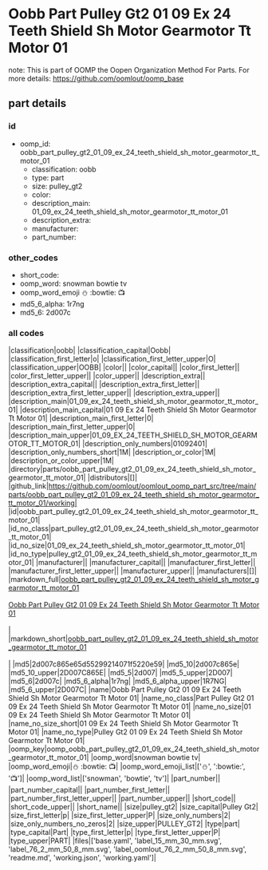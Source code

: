 # Oobb Part Pulley Gt2 01 09 Ex 24 Teeth Shield Sh Motor Gearmotor Tt Motor 01  

note: This is part of OOMP the Oopen Organization Method For Parts. For more details: https://github.com/oomlout/oomp_base

##  part details





### id
* oomp_id: oobb_part_pulley_gt2_01_09_ex_24_teeth_shield_sh_motor_gearmotor_tt_motor_01
  * classification: oobb
  * type: part
  * size: pulley_gt2
  * color: 
  * description_main: 01_09_ex_24_teeth_shield_sh_motor_gearmotor_tt_motor_01
  * description_extra: 
  * manufacturer: 
  * part_number: 

### other_codes
* short_code: 
* oomp_word: snowman bowtie tv
* oomp_word_emoji :snowman: :bowtie: :tv:
* md5_6_alpha: 1r7ng
* md5_6: 2d007c

### all codes 
|classification|oobb|
|classification_capital|Oobb|
|classification_first_letter|o|
|classification_first_letter_upper|O|
|classification_upper|OOBB|
|color||
|color_capital||
|color_first_letter||
|color_first_letter_upper||
|color_upper||
|description_extra||
|description_extra_capital||
|description_extra_first_letter||
|description_extra_first_letter_upper||
|description_extra_upper||
|description_main|01_09_ex_24_teeth_shield_sh_motor_gearmotor_tt_motor_01|
|description_main_capital|01 09 Ex 24 Teeth Shield Sh Motor Gearmotor Tt Motor 01|
|description_main_first_letter|0|
|description_main_first_letter_upper|0|
|description_main_upper|01_09_EX_24_TEETH_SHIELD_SH_MOTOR_GEARMOTOR_TT_MOTOR_01|
|description_only_numbers|01092401|
|description_only_numbers_short|1M|
|description_or_color|1M|
|description_or_color_upper|1M|
|directory|parts/oobb_part_pulley_gt2_01_09_ex_24_teeth_shield_sh_motor_gearmotor_tt_motor_01|
|distributors|[]|
|github_link|https://github.com/oomlout/oomlout_oomp_part_src/tree/main/parts/oobb_part_pulley_gt2_01_09_ex_24_teeth_shield_sh_motor_gearmotor_tt_motor_01/working|
|id|oobb_part_pulley_gt2_01_09_ex_24_teeth_shield_sh_motor_gearmotor_tt_motor_01|
|id_no_class|part_pulley_gt2_01_09_ex_24_teeth_shield_sh_motor_gearmotor_tt_motor_01|
|id_no_size|01_09_ex_24_teeth_shield_sh_motor_gearmotor_tt_motor_01|
|id_no_type|pulley_gt2_01_09_ex_24_teeth_shield_sh_motor_gearmotor_tt_motor_01|
|manufacturer||
|manufacturer_capital||
|manufacturer_first_letter||
|manufacturer_first_letter_upper||
|manufacturer_upper||
|manufacturers|[]|
|markdown_full|[oobb_part_pulley_gt2_01_09_ex_24_teeth_shield_sh_motor_gearmotor_tt_motor_01](https://github.com/oomlout/oomlout_oomp_part_src/tree/main/parts/oobb_part_pulley_gt2_01_09_ex_24_teeth_shield_sh_motor_gearmotor_tt_motor_01/working)<br>[](https://github.com/oomlout/oomlout_oomp_part_src/tree/main/parts/oobb_part_pulley_gt2_01_09_ex_24_teeth_shield_sh_motor_gearmotor_tt_motor_01/working)<br>[Oobb Part Pulley Gt2 01 09 Ex 24 Teeth Shield Sh Motor Gearmotor Tt Motor 01](https://github.com/oomlout/oomlout_oomp_part_src/tree/main/parts/oobb_part_pulley_gt2_01_09_ex_24_teeth_shield_sh_motor_gearmotor_tt_motor_01/working)<br><br>|
|markdown_short|[oobb_part_pulley_gt2_01_09_ex_24_teeth_shield_sh_motor_gearmotor_tt_motor_01](https://github.com/oomlout/oomlout_oomp_part_src/tree/main/parts/oobb_part_pulley_gt2_01_09_ex_24_teeth_shield_sh_motor_gearmotor_tt_motor_01/working)<br><br>|
|md5|2d007c865e65d55299214071f5220e59|
|md5_10|2d007c865e|
|md5_10_upper|2D007C865E|
|md5_5|2d007|
|md5_5_upper|2D007|
|md5_6|2d007c|
|md5_6_alpha|1r7ng|
|md5_6_alpha_upper|1R7NG|
|md5_6_upper|2D007C|
|name|Oobb Part Pulley Gt2 01 09 Ex 24 Teeth Shield Sh Motor Gearmotor Tt Motor 01|
|name_no_class|Part Pulley Gt2 01 09 Ex 24 Teeth Shield Sh Motor Gearmotor Tt Motor 01|
|name_no_size|01 09 Ex 24 Teeth Shield Sh Motor Gearmotor Tt Motor 01|
|name_no_size_short|01 09 Ex 24 Teeth Shield Sh Motor Gearmotor Tt Motor 01|
|name_no_type|Pulley Gt2 01 09 Ex 24 Teeth Shield Sh Motor Gearmotor Tt Motor 01|
|oomp_key|oomp_oobb_part_pulley_gt2_01_09_ex_24_teeth_shield_sh_motor_gearmotor_tt_motor_01|
|oomp_word|snowman bowtie tv|
|oomp_word_emoji|:snowman: :bowtie: :tv:|
|oomp_word_emoji_list|[':snowman:', ':bowtie:', ':tv:']|
|oomp_word_list|['snowman', 'bowtie', 'tv']|
|part_number||
|part_number_capital||
|part_number_first_letter||
|part_number_first_letter_upper||
|part_number_upper||
|short_code||
|short_code_upper||
|short_name||
|size|pulley_gt2|
|size_capital|Pulley Gt2|
|size_first_letter|p|
|size_first_letter_upper|P|
|size_only_numbers|2|
|size_only_numbers_no_zeros|2|
|size_upper|PULLEY_GT2|
|type|part|
|type_capital|Part|
|type_first_letter|p|
|type_first_letter_upper|P|
|type_upper|PART|
|files|['base.yaml', 'label_15_mm_30_mm.svg', 'label_76_2_mm_50_8_mm.svg', 'label_oomlout_76_2_mm_50_8_mm.svg', 'readme.md', 'working.json', 'working.yaml']|
